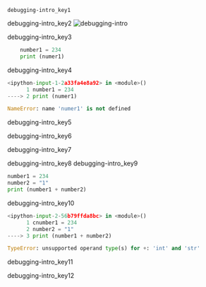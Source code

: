 ```ngMeta
debugging-intro_key1
```

debugging-intro_key2
![debugging-intro](assets/debugging-intro.jpg)


debugging-intro_key3


```python
    number1 = 234
    print (numer1)
```
debugging-intro_key4


```python
<ipython-input-1-2a33fa4e8a92> in <module>()
      1 number1 = 234
----> 2 print (numer1)

NameError: name 'numer1' is not defined
```
debugging-intro_key5


debugging-intro_key6


debugging-intro_key7


debugging-intro_key8
debugging-intro_key9


```python
number1 = 234
number2 = "1"
print (number1 + number2)
```
debugging-intro_key10


```python
<ipython-input-2-56b79ffda8bc> in <module>()
      1 cnumber1 = 234
      2 number2 = "1"
----> 3 print (number1 + number2)

TypeError: unsupported operand type(s) for +: 'int' and 'str'
```
debugging-intro_key11


debugging-intro_key12

